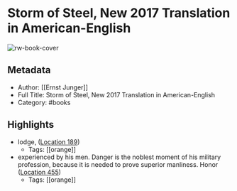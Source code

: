# Storm of Steel, New 2017 Translation in American-English

![rw-book-cover](https://images-na.ssl-images-amazon.com/images/I/51TbATDNhwL._SL200_.jpg)

## Metadata
- Author: [[Ernst Junger]]
- Full Title: Storm of Steel, New 2017 Translation in American-English
- Category: #books

## Highlights
- lodge, ([Location 189](https://readwise.io/to_kindle?action=open&asin=B074YTLTXN&location=189))
    - Tags: [[orange]] 
- experienced by his men. Danger is the noblest moment of his military profession, because it is needed to prove superior manliness. Honor ([Location 455](https://readwise.io/to_kindle?action=open&asin=B074YTLTXN&location=455))
    - Tags: [[orange]] 
